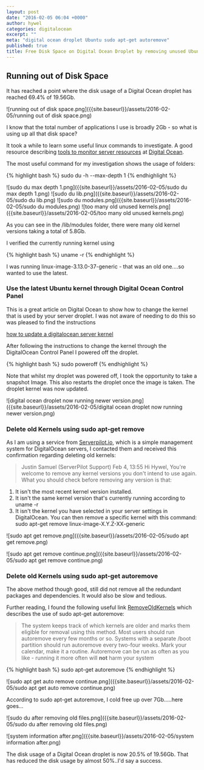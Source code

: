 ```yaml
---
layout: post
date: "2016-02-05 06:04 +0000"
author: hywel
categories: digitalocean
excerpt: ""
meta: "digital ocean droplet Ubuntu sudo apt-get autoremove"
published: true
title: Free Disk Space on Digital Ocean Droplet by removing unused Ubuntu versions
---
```



## Running out of Disk Space

It has reached a point where the disk usage of a Digital Ocean droplet has reached 69.4% of 19.56Gb.  

![running out of disk space.png]({{site.baseurl}}/assets/2016-02-05/running out of disk space.png)

I know that the total number of applications I use is broadly 2Gb - so what is using up all that disk space?

It took a while to learn some useful linux commands to investigate.  A good resource describing [tools to monitor server resources](https://www.digitalocean.com/community/tutorials/how-to-use-top-netstat-du-other-tools-to-monitor-server-resources#df) at [Digital Ocean](https://www.digitalocean.com/?refcode=92e12787bf7a).  

The most useful command for my investigation shows the usage of folders:

{% highlight bash %}
sudo du -h  --max-depth 1
{% endhighlight %}

![sudo du max depth 1.png]({{site.baseurl}}/assets/2016-02-05/sudo du max depth 1.png)
![sudo du lib.png]({{site.baseurl}}/assets/2016-02-05/sudo du lib.png)
![sudo du modules.png]({{site.baseurl}}/assets/2016-02-05/sudo du modules.png)
![too many old unused kernels.png]({{site.baseurl}}/assets/2016-02-05/too many old unused kernels.png)

As you can see in the /lib/modules folder, there were many old kernel versions taking a total of 5.8Gb.

I verified the currently running kernel using

{% highlight bash %}
uname -r
{% endhighlight %}

I was running linux-image-3.13.0-37-generic  - that was an old one....so wanted to use the latest.

### Use the latest Ubuntu kernel through Digital Ocean Control Panel

This is a great article on Digital Ocean to show how to change the kernel that is used by your server droplet.  I was not aware of needing to do this so was pleased to find the instructions

[how to update a digitalocean server  kernel](https://www.digitalocean.com/community/tutorials/how-to-update-a-digitalocean-server-s-kernel)

After following the instructions to change the kernel through the DigitalOcean Control Panel I powered off the droplet.

{% highlight bash %}
sudo poweroff
{% endhighlight %}

Note that whilst my droplet was powered off, I took the opportunity to take a snapshot Image.  This also restarts the droplet once the image is taken.  The droplet kernel was now updated.

![digital ocean droplet now running newer version.png]({{site.baseurl}}/assets/2016-02-05/digital ocean droplet now running newer version.png)

### Delete old Kernels using sudo apt-get remove

As I am using a service from [Serverpilot.io](https://www.serverpilot.io/?refcode=c2131f64db72 ), which is a simple  management system for DigitalOcean servers, I contacted them and received this confirmation regarding deleting old kernels:

> Justin Samuel (ServerPilot Support)
Feb 4, 13:55
Hi Hywel,
You're welcome to remove any kernel versions you don't intend to use again. What you should check before removing any version is that:
1) It isn't the most recent kernel version installed.
2) It isn't the same kernel version that's currently running according to uname -r
3) It isn't the kernel you have selected in your server settings in DigitalOcean.
You can then remove a specific kernel with this command:
sudo apt-get remove linux-image-X.Y.Z-XX-generic

![sudo apt get remove.png]({{site.baseurl}}/assets/2016-02-05/sudo apt get remove.png)

![sudo apt get remove continue.png]({{site.baseurl}}/assets/2016-02-05/sudo apt get remove continue.png)

### Delete old Kernels using sudo apt-get autoremove

The above method though good, still did not remove all the redundant packages and dependencies. It would also be slow and tedious.

Further reading, I found the following useful link [RemoveOldKernels](https://help.ubuntu.com/community/Lubuntu/Documentation/RemoveOldKernels) which describes the use of sudo apt-get autoremove:

> The system keeps track of which kernels are older and marks them eligible for removal using this method. Most users should run autoremove every few months or so. Systems with a separate /boot partition should run autoremove every two-four weeks. Mark your calendar, make it a routine. Autoremove can be run as often as you like - running it more often will **not** harm your system

{% highlight bash %}
sudo apt-get autoremove
{% endhighlight %}

![sudo apt get auto remove continue.png]({{site.baseurl}}/assets/2016-02-05/sudo apt get auto remove continue.png)

According to sudo apt-get autoremove, I cold free up over 7Gb.....here goes...

![sudo du after removing old files.png]({{site.baseurl}}/assets/2016-02-05/sudo du after removing old files.png)

![system information after.png]({{site.baseurl}}/assets/2016-02-05/system information after.png)

The disk usage of a Digital Ocean droplet is now 20.5% of 19.56Gb.  That has reduced the disk usage by almost 50%..I'd say a success.
